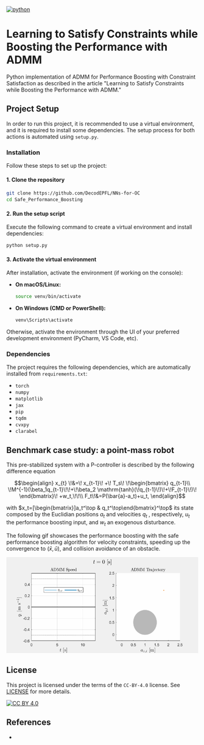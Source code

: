 [![python](https://img.shields.io/badge/python-3.12+-informational.svg)](https://www.python.org/downloads/)

# Learning to Satisfy Constraints while Boosting the Performance with ADMM

Python implementation of ADMM for Performance Boosting
with Constraint Satisfaction as described in the article
"Learning to Satisfy Constraints while Boosting the Performance with ADMM."

## Project Setup

In order to run this project, it is recommended to use a virtual environment,
and it is required to install some dependencies. 
The setup process for both actions is automated using `setup.py`.

### Installation

Follow these steps to set up the project:

#### 1. Clone the repository
```bash
git clone https://github.com/DecodEPFL/NNs-for-OC
cd Safe_Performance_Boosting
```

#### 2. Run the setup script
Execute the following command to create a virtual environment and install dependencies:
```bash
python setup.py
```

#### 3. Activate the virtual environment
After installation, activate the environment (if working on the console):
- **On macOS/Linux:**
  ```bash
  source venv/bin/activate
  ```
- **On Windows (CMD or PowerShell):**
  ```powershell
  venv\Scripts\activate
  ```
Otherwise, activate the environment through the UI 
of your preferred development environment (PyCharm, VS Code, etc).

### Dependencies
The project requires the following dependencies, which are automatically installed from `requirements.txt`:
- `torch`
- `numpy`
- `matplotlib`
- `jax`
- `pip`
- `tqdm`
- `cvxpy`
- `clarabel`

## Benchmark case study: a point-mass robot

This pre-stabilized system with a P-controller is described by the following difference equation

```math
\begin{align}
    x_{t} \!&=\! x_{t-1}\! +\! T_s\! \!\begin{bmatrix}
        q_{t-1}\\
        \!M^{-1}(\beta_1q_{t-1}\!\!+\!\beta_2 \mathrm{tanh}(\!q_{t-1}\!)\!+\!F_{t-1}\!)\!
    \end{bmatrix}\! +w_t,\!\!\\
    F_t\!&=P(\bar{a}-a_t)+u_t,
\end{align}
```
with $x_t=[\begin{bmatrix}]a_t^\top & q_t^\top\end{bmatrix}^\top$ its state composed by the Euclidian positions $a_t$ and velocities $q_t$ , respectively, $u_t$ the performance boosting input, and $w_t$ an exogenous disturbance. 

The following gif showcases the performance boosting with the safe performance boosting algorithm for velocity constraints, speeding up the convergence to $(\bar{x},\bar{u})$, and collision avoidance of an obstacle.

<p align="center">
     <img src="gifs/safe_PB.gif" alt="Safe Performance Boosting Speed and Trajectory Evolutions">
</p> 

## License
This project is licensed under the terms of the `CC-BY-4.0` license.
See [LICENSE](LICENSE) for more details.


[![CC BY 4.0][cc-by-image]][cc-by] 

[cc-by]: http://creativecommons.org/licenses/by/4.0/
[cc-by-image]: https://i.creativecommons.org/l/by/4.0/88x31.png
[cc-by-shield]: https://img.shields.io/badge/License-CC%20BY%204.0-lightgrey.svg

## References
- 


